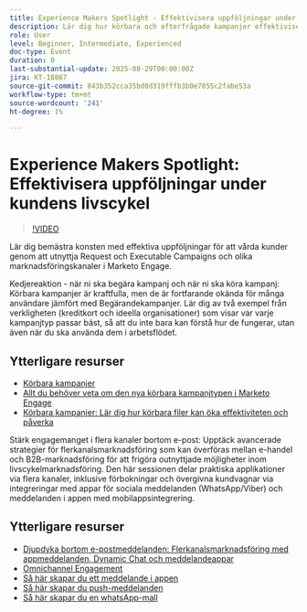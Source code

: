 ```yaml
---
title: Experience Makers Spotlight - Effektivisera uppföljningar under kundens livscykel
description: Lär dig hur körbara och efterfrågade kampanjer effektiviserar arbetsflöden, förbättrar datakvaliteten och ökar engagemanget med flerkanalsstrategier i realtid.
role: User
level: Beginner, Intermediate, Experienced
doc-type: Event
duration: 0
last-substantial-update: 2025-08-29T00:00:00Z
jira: KT-18867
source-git-commit: 843b352cca35bd0d319fffb3b0e7855c2fabe53a
workflow-type: tm+mt
source-wordcount: '241'
ht-degree: 1%

---
```



# Experience Makers Spotlight: Effektivisera uppföljningar under kundens livscykel

>[!VIDEO](https://video.tv.adobe.com/v/3471390/?learn=on&enablevpops)

Lär dig bemästra konsten med effektiva uppföljningar för att vårda kunder genom att utnyttja Request och Executable Campaigns och olika marknadsföringskanaler i Marketo Engage.

Kedjereaktion - när ni ska begära kampanj och när ni ska köra kampanj: Körbara kampanjer är kraftfulla, men de är fortfarande okända för många användare jämfört med Begärandekampanjer. Lär dig av två exempel från verkligheten (kreditkort och ideella organisationer) som visar var varje kampanjtyp passar bäst, så att du inte bara kan förstå hur de fungerar, utan även när du ska använda dem i arbetsflödet.

## Ytterligare resurser

* [Körbara kampanjer](https://experienceleague.adobe.com/sv/docs/marketo/using/product-docs/core-marketo-concepts/smart-campaigns/flow-actions/execute-campaign)
* [Allt du behöver veta om den nya körbara kampanjtypen i Marketo Engage](https://mugs.marketo.com/events/details/marketo-houston-mug-presents-everything-you-need-to-know-about-the-new-executable-campaign-type-in-marketo/)
* [Körbara kampanjer: Lär dig hur körbara filer kan öka effektiviteten och påverka](https://www.youtube.com/watch?v=QGC4Bhn5BpU)

Stärk engagemanget i flera kanaler bortom e-post: Upptäck avancerade strategier för flerkanalsmarknadsföring som kan överföras mellan e-handel och B2B-marknadsföring för att frigöra outnyttjade möjligheter inom livscykelmarknadsföring. Den här sessionen delar praktiska applikationer via flera kanaler, inklusive förbokningar och övergivna kundvagnar via integreringar med appar för sociala meddelanden (WhatsApp/Viber) och meddelanden i appen med mobilappsintegrering.

## Ytterligare resurser

* [Djupdyka bortom e-postmeddelanden: Flerkanalsmarknadsföring med appmeddelanden, Dynamic Chat och meddelandeappar](https://mugs.marketo.com/events/details/marketo-adobe-deep-dive-mug-presents-beyond-emails-multi-channel-marketing-with-app-notifications-dynamic-chat-and-messaging-apps/)
* [Omnichannel Engagement](https://business.adobe.com/sg/products/marketo/omnichannel-engagement.html)
* [Så här skapar du ett meddelande i appen](https://experienceleague.adobe.com/sv/docs/marketo/using/product-docs/mobile-marketing/in-app-messages/creating-in-app-messages/create-an-in-app-message)
* [Så här skapar du push-meddelanden](https://experienceleague.adobe.com/sv/docs/marketo/using/product-docs/mobile-marketing/push-notifications/understanding-push-notifications)
* [Så här skapar du en whatsApp-mall](https://community.sinch.com/t5/Settings/Create-a-WhatsApp-message-template-new-experience/ta-p/11599)
